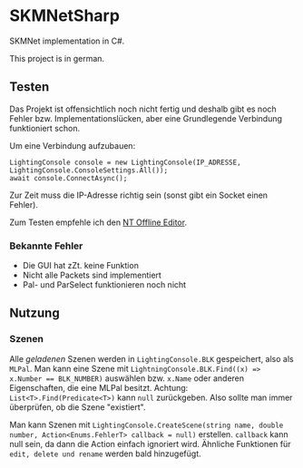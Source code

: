 # SKMNetSharp
SKMNet implementation in C#.

This project is in german.

## Testen
Das Projekt ist offensichtlich noch nicht fertig und deshalb gibt es noch Fehler bzw. Implementationslücken,
aber eine Grundlegende Verbindung funktioniert schon.

Um eine Verbindung aufzubauen:
```
LightingConsole console = new LightingConsole(IP_ADRESSE, LightingConsole.ConsoleSettings.All());
await console.ConnectAsync();
```
Zur Zeit muss die IP-Adresse richtig sein (sonst gibt ein Socket einen Fehler).

Zum Testen empfehle ich den [NT Offline Editor](https://www.etcconnect.com/Products/Consoles/Legacy/Focus-NTX/Software.aspx).

### Bekannte Fehler

- Die GUI hat zZt. keine Funktion
- Nicht alle Packets sind implementiert
- Pal- und ParSelect funktionieren noch nicht


## Nutzung

### Szenen

Alle *geladenen* Szenen werden in `LightingConsole.BLK` gespeichert, also als `MLPal`.
Man kann eine Szene mit `LightningConsole.BLK.Find((x) => x.Number == BLK_NUMBER)` auswählen bzw. `x.Name` oder anderen Eigenschaften, die eine MLPal besitzt. Achtung: `List<T>.Find(Predicate<T>)` kann `null` zurückgeben. Also sollte man immer überprüfen, ob die Szene "existiert".

Man kann Szenen mit `LightingConsole.CreateScene(string name, double number, Action<Enums.FehlerT> callback = null)` erstellen. `callback` kann null sein, da dann die Action einfach ignoriert wird. Ähnliche Funktionen für `edit, delete und rename` werden bald hinzugefügt.

